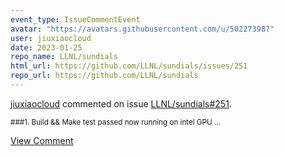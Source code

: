 ```yaml
---
event_type: IssueCommentEvent
avatar: "https://avatars.githubusercontent.com/u/50227398?"
user: jiuxiaocloud
date: 2023-01-25
repo_name: LLNL/sundials
html_url: https://github.com/LLNL/sundials/issues/251
repo_url: https://github.com/LLNL/sundials
---
```


<a href='https://github.com/jiuxiaocloud' target='_blank'>jiuxiaocloud</a> commented on issue <a href='https://github.com/LLNL/sundials/issues/251' target='_blank'>LLNL/sundials#251</a>.

<small>###1. Build && Make test passed now running on intel GPU...</small>

<a href='https://github.com/LLNL/sundials/issues/251' target='_blank'>View Comment</a>